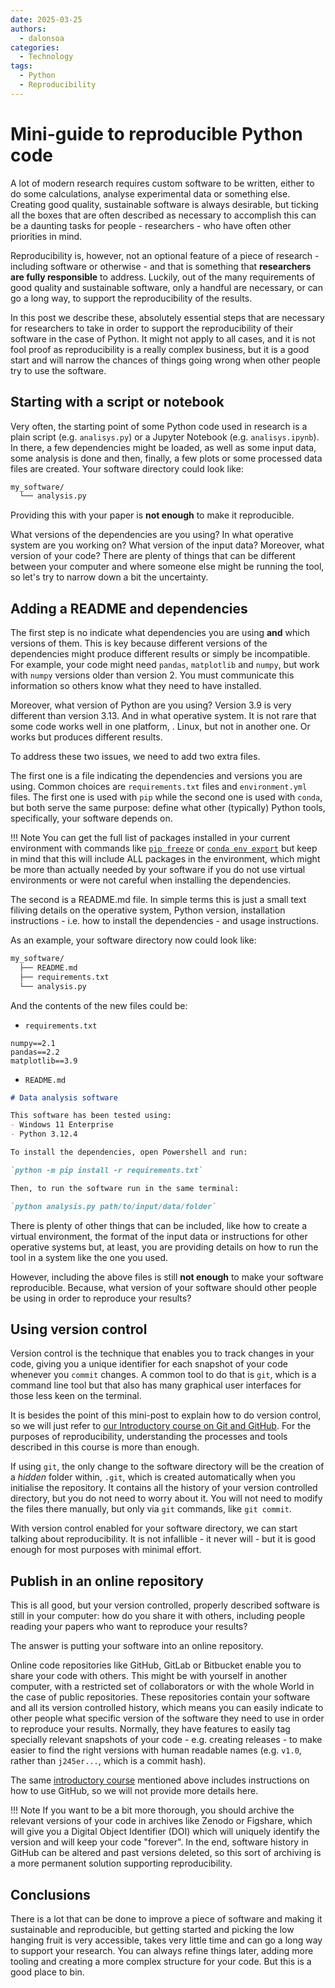 ```yaml
---
date: 2025-03-25
authors:
  - dalonsoa
categories:
  - Technology
tags:
  - Python
  - Reproducibility
---
```


# Mini-guide to reproducible Python code

A lot of modern research requires custom software to be written, either to do some
calculations, analyse experimental data or something else. Creating good quality, sustainable
software is always desirable, but ticking all the boxes that are often described as
necessary to accomplish this can be a daunting tasks for people - researchers - who have
often other priorities in mind.

Reproducibility is, however, not an optional feature of a piece of research - including
software or otherwise - and that is something that **researchers are fully responsible** to
address. Luckily, out of the many requirements of good quality and sustainable software,
only a handful are necessary, or can go a long way, to support the reproducibility of
the results.

In this post we describe these, absolutely essential steps that are necessary for
researchers to take in order to support the reproducibility of their software in the
case of Python. It might not apply to all cases, and it is not fool proof as
reproducibility is a really complex business, but it is a good start and will narrow the
chances of things going wrong when other people try to use the software.
<!-- more -->

## Starting with a script or notebook

Very often, the starting point of some Python code used in research is a plain script
(e.g. `analisys.py`) or a Jupyter Notebook (e.g. `analisys.ipynb`). In there, a few
dependencies might be loaded, as well as some input data, some analysis is done and
then, finally, a few plots or some processed data files are created. Your software
directory could look like:

```bash
my_software/
  └── analysis.py
```

Providing this with your paper is **not enough** to make it reproducible.

What versions of the dependencies are you using? In what operative system are you
working on? What version of the input data? Moreover, what version of your code? There are plenty
of things that can be different between your computer and where someone else might be
running the tool, so let's try to narrow down a bit the uncertainty.

## Adding a README and dependencies

The first step is no indicate what dependencies you are using **and** which versions of
them. This is key because different versions of the dependencies might produce different
results or simply be incompatible. For example, your code might need `pandas`,
`matplotlib` and `numpy`, but work with `numpy` versions older than version 2. You must
communicate this information so others know what they need to have installed.

Moreover, what version of Python are you using? Version 3.9 is very different than
version 3.13. And in what operative system. It is not rare that some code works well in
one platform, . Linux, but not in another one. Or works but produces different
results.

To address these two issues, we need to add two extra files.

The first one is a file indicating the dependencies and versions you are using. Common
choices are `requirements.txt` files and `environment.yml` files. The first one is used
with `pip` while the second one is used with `conda`, but both serve the same purpose:
define what other (typically) Python tools, specifically, your software depends on.

!!! Note
    You can get the full list of packages installed in your current environment with
    commands like [`pip freeze`](https://pip.pypa.io/en/stable/cli/pip_freeze/) or
    [`conda env export`](https://docs.conda.io/projects/conda/en/latest/commands/env/export.html)
    but keep in mind that this will include ALL packages in the environment, which might
    be more than actually needed by your software if you do not use virtual environments
    or were not careful when installing the dependencies.

The second is a README.md file. In simple terms this is just a small text filiving details
on the operative system, Python version, installation instructions - i.e. how to install
the dependencies - and usage instructions.

As an example, your software directory now could look like:

```bash
my_software/
  ├── README.md
  ├── requirements.txt
  └── analysis.py
```

And the contents of the new files could be:

- `requirements.txt`

```text
numpy==2.1
pandas==2.2
matplotlib==3.9
```

- `README.md`

```md
# Data analysis software

This software has been tested using:
- Windows 11 Enterprise
- Python 3.12.4

To install the dependencies, open Powershell and run:

`python -m pip install -r requirements.txt`

Then, to run the software run in the same terminal:

`python analysis.py path/to/input/data/folder`
```

There is plenty of other things that can be included, like how to create a virtual
environment, the format of the input data or instructions for other operative systems
but, at least, you are providing details on how to run the tool in a system like the
one you used.

However, including the above files is still **not enough** to make your software
reproducible. Because, what version of your software should other people be using
in order to reproduce your results?

## Using version control

Version control is the technique that enables you to track changes in your code, giving
you a unique identifier for each snapshot of your code whenever you `commit` changes. A
common tool to do that is `git`, which is a command line tool but that also has many
graphical user interfaces for those less keen on the terminal.

It is besides the point of this mini-post to explain how to do version control, so we
will just refer to [our Introductory course on Git and GitHub](https://imperialcollelondon.github.io/introductory_grad_school_git_course/).
For the purposes of reproducibility, understanding the processes and tools described in
this course is more than enough.

If using `git`, the only change to the software directory will be the creation of a
_hidden_ folder within, `.git`, which is created automatically when you initialise the
repository. It contains all the history of your version controlled directory, but you do
not need to worry about it. You will not need to modify the files there manually, but
only via `git` commands, like `git commit`.

With version control enabled for your software directory, we can start talking about
reproducibility. It is not infallible - it never will - but it is good enough for most
purposes with minimal effort.

## Publish in an online repository

This is all good, but your version controlled, properly described software is still in
your computer: how do you share it with others, including people reading your papers who
want to reproduce your results?

The answer is putting your software into an online repository.

Online code repositories like GitHub, GitLab or Bitbucket enable you to share your code
with others. This might be with yourself in another computer, with a restricted set of
collaborators or with the whole World in the case of public repositories. These
repositories contain your software and all its version controlled history, which means
you can easily indicate to other people what specific version of the software they need
to use in order to reproduce your results. Normally, they have features to easily tag
specially relevant snapshots of your code - e.g. creating releases - to make easier to
find the right versions with human readable names (e.g. `v1.0`, rather than `j245er...`,
which is a commit hash).

The same [introductory course](https://imperialcollelondon.github.io/introductory_grad_school_git_course/)
mentioned above includes instructions on how to use GitHub, so we will not provide more
details here.

!!! Note
    If you want to be a bit more thorough, you should archive the relevant versions of
    your code in archives like Zenodo or Figshare, which will give you a Digital
    Object Identifier (DOI) which will uniquely identify the version and will keep your
    code "forever". In the end, software history in GitHub can be altered and past versions
    deleted, so this sort of archiving is a more permanent solution supporting reproducibility.

## Conclusions

There is a lot that can be done to improve a piece of software and making it sustainable
and reproducible, but getting started and picking the low hanging fruit is very
accessible, takes very little time and can go a long way to support your research. You
can always refine things later, adding more tooling and creating a more complex
structure for your code. But this is a good place to bin.
